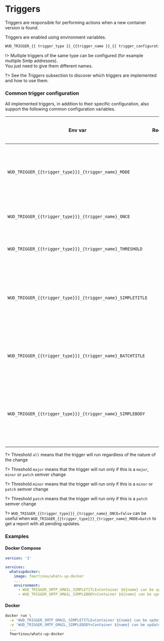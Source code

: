 # Triggers

Triggers are responsible for performing actions when a new container version is found.
  
Triggers are enabled using environment variables.

```bash
WUD_TRIGGER_{{ trigger_type }}_{{trigger_name }}_{{ trigger_configuration_item }}=XXX
```

!> Multiple triggers of the same type can be configured (for example multiple Smtp addresses).  
You just need to give them different names.

?> See the _Triggers_ subsection to discover which triggers are implemented and how to use them.

### Common trigger configuration
All implemented triggers, in addition to their specific configuration, also support the following common configuration variables.

| Env var                                                    |    Required    | Description                                                                            | Supported values                                                                                                     | Default value when missing                                                                       |
|------------------------------------------------------------|:--------------:|----------------------------------------------------------------------------------------|----------------------------------------------------------------------------------------------------------------------|--------------------------------------------------------------------------------------------------|
| `WUD_TRIGGER_{{trigger_type}}}_{trigger_name}_MODE`        | :white_circle: | Trigger for each container update or trigger once with all available updates as a list | `simple`, `batch`                                                                                                    | `simple`                                                                                         |
| `WUD_TRIGGER_{{trigger_type}}}_{trigger_name}_ONCE`        | :white_circle: | Run trigger once (do not repeat previous results)                                      | `true`, `false`                                                                                                      | `true`                                                                                           |
| `WUD_TRIGGER_{{trigger_type}}}_{trigger_name}_THRESHOLD`   | :white_circle: | The threshold to reach to run the trigger                                              | `all`, `major`, `minor`, `patch`                                                                                     | `all`                                                                                            |
| `WUD_TRIGGER_{{trigger_type}}}_{trigger_name}_SIMPLETITLE` | :white_circle: | The template to use to render the title of the notification (simple mode)              | String template with placeholders `${id}` `${name}` `watcher` `${kind}` `${semver}` `${local}` `${remote}` `${link}` | `New ${kind} found for container ${name}`                                                        |
| `WUD_TRIGGER_{{trigger_type}}}_{trigger_name}_BATCHTITLE`  | :white_circle: | The template to use to render the title of the notification (batch mode)               | String template with placeholders `${count}`                                                                         | `${count} updates available`                                                                     |
| `WUD_TRIGGER_{{trigger_type}}}_{trigger_name}_SIMPLEBODY`  | :white_circle: | The template to use to render the body of the notification                             | String template with placeholders `${id}` `${name}` `watcher` `${kind}` `${semver}` `${local}` `${remote}` `${link}` | `Container ${name} running with ${kind} ${local} can be updated to ${kind} ${remote} \n ${link}` |

?> Threshold `all` means that the trigger will run regardless of the nature of the change

?> Threshold `major` means that the trigger will run only if this is a `major`, `minor` or `patch` semver change 

?> Threshold `minor` means that the trigger will run only if this is a `minor` or `patch` semver change

?> Threshold `patch` means that the trigger will run only if this is a `patch` semver change

?> `WUD_TRIGGER_{{trigger_type}}}_{trigger_name}_ONCE=false` can be useful when `WUD_TRIGGER_{{trigger_type}}}_{trigger_name}_MODE=batch` to get a report with all pending updates.


### Examples

<!-- tabs:start -->
#### **Docker Compose**
```yaml
version: '3'

services:
  whatsupdocker:
    image: fmartinou/whats-up-docker
    ...
    environment:
      - WUD_TRIGGER_SMTP_GMAIL_SIMPLETITLE=Container $${name} can be updated
      - WUD_TRIGGER_SMTP_GMAIL_SIMPLEBODY=Container $${name} can be updated from version $${local} to version $${remote}
```
#### **Docker**
```bash
docker run \
  -e 'WUD_TRIGGER_SMTP_GMAIL_SIMPLETITLE=Container ${name} can be updated' \
  -e 'WUD_TRIGGER_SMTP_GMAIL_SIMPLEBODY=Container ${name} can be updated from version ${local} to version ${remote}'
  ...
  fmartinou/whats-up-docker
```
<!-- tabs:end -->
